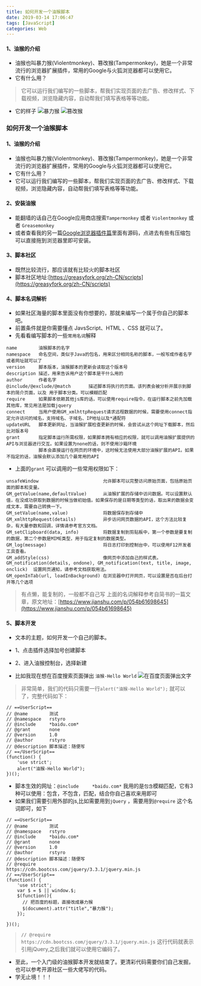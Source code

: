 ```yaml
---
title: 如何开发一个油猴脚本
date: 2019-03-14 17:06:47
tags: [JavaScript]
categories: Web
---
```


#### 1、油猴的介绍
- 油猴也叫暴力猴(Violentmonkey)、篡改猴(Tampermonkey)，她是一个非常流行的浏览器扩展插件，常用的Google与火狐浏览器都可以使用它。
- 它有什么用？
> 它可以运行我们编写的一些脚本，帮我们实现页面的去广告、修改样式、下载视频，浏览隐藏内容，自动帮我们填写表格等等功能。
- 它的样子
![暴力猴](https://upload-images.jianshu.io/upload_images/2433198-55c0e8147c7c809f.png?imageMogr2/auto-orient/strip%7CimageView2/2/w/1240)
![篡改猴](https://upload-images.jianshu.io/upload_images/2433198-fb5f2f9814335eef.png?imageMogr2/auto-orient/strip%7CimageView2/2/w/1240)

### 如何开发一个油猴脚本
#### 1、油猴的介绍
- 油猴也叫暴力猴(Violentmonkey)、篡改猴(Tampermonkey)，她是一个非常流行的浏览器扩展插件，常用的Google与火狐浏览器都可以使用它。
- 它有什么用？
- 它可以运行我们编写的一些脚本，帮我们实现页面的去广告、修改样式、下载视频，浏览隐藏内容，自动帮我们填写表格等等功能。

#### 2、安装油猴
- 能翻墙的话自己在Google应用商店搜索`Tampermonkey` 或者 `Violentmonkey` 或者 `Greasemonkey`
- 或者查看我的另一篇[Google浏览器插件篇](https://rstyro.github.io/blog/2019/06/06/Google%E6%B5%8F%E8%A7%88%E5%99%A8%E5%AE%9E%E7%94%A8%E6%8F%92%E4%BB%B6/)里面有源码，点进去有些有压缩包可以直接拖到浏览器里即可安装。

#### 3、脚本社区
- 既然比较流行，那应该就有比较火的脚本社区
- 脚本社区地址:[https://greasyfork.org/zh-CN/scripts](https://greasyfork.org/zh-CN/scripts)

#### 4、脚本名词解析
- 如果社区海量的脚本里面没有你想要的，那就来编写一个属于你自己的脚本吧。
- 前置条件就是你需要懂点 JavsScript、HTML 、CSS 就可以了。
- 先看看编写脚本的一些`常用名词`解释
```
name		油猴脚本的名字
namespace	命名空间，类似于Java的包名，用来区分相同名称的脚本，一般写成作者名字或者网址就可以了
version		脚本版本，油猴脚本的更新会读取这个版本号
description	描述，用来告诉用户这个脚本是干什么用的
author		作者名字
@include/@exclude/@match　　　　描述脚本将执行的页面。该列表会被分析并展示到脚本的简介页面，以及 用于脚本分类。可以模糊匹配
require		如果脚本依赖其他js库的话，可以使用require指令，在运行脚本之前先加载其他库，常见用法是加载jquery
connect		当用户使用GM_xmlhttpRequest请求远程数据的时候，需要使用connect指定允许访问的域名，支持域名、子域名、IP地址以及*通配符
updateURL	脚本更新网址，当油猴扩展检查更新的时候，会尝试从这个网址下载脚本，然后比对版本号
grant		指定脚本运行所需权限，如果脚本拥有相应的权限，就可以调用油猴扩展提供的API与浏览器进行交互。如果设置为none的话，则不使用沙箱环境
			脚本会直接运行在网页的环境中，这时候无法使用大部分油猴扩展的API。如果不指定的话，油猴会默认添加几个最常用的API
```
- 上面的`grant` 可以调用的一些常用权限如下：
```
unsafeWindow						允许脚本可以完整访问原始页面，包括原始页面的脚本和变量。
GM_getValue(name,defaultValue)		从油猴扩展的存储中访问数据。可以设置默认值，在没成功获取到数据的时候当做初始值。如果保存的是日期等类型的话，取出来的数据会变成文本，需要自己转换一下。
GM_setValue(name,value)				将数据保存到存储中
GM_xmlhttpRequest(details)			异步访问网页数据的API，这个方法比较复杂，有大量参数和回调，详情请参考官方文档。
GM_setClipboard(data, info)			将数据复制到剪贴板中，第一个参数是要复制的数据，第二个参数是MIME类型，用于指定复制的数据类型。
GM_log(message)						将日志打印到控制台中，可以使用F12开发者工具查看。
GM_addStyle(css)					像网页中添加自己的样式表。
GM_notification(details, ondone), GM_notification(text, title, image, onclick)	设置网页通知，请参考文档获取用法。
GM_openInTab(url, loadInBackground)	在浏览器中打开网页，可以设置是否在后台打开等几个选项
```
> 有点懒，能复制的，一般都不自己写
> 上面的名词解释参考自简书的一篇文章，原文地址：[https://www.jianshu.com/p/054b61698645](https://www.jianshu.com/p/054b61698645)

 #### 5、脚本开发
- 文本的主题，如何开发一个自己的脚本。
- 1、点击插件选择加号创建脚本
- 2、进入油猴控制台，选择新建

- 比如我现在想在百度搜索页面弹出 `油猴-Hello World`
![在百度页面弹出文字](https://upload-images.jianshu.io/upload_images/2433198-d305338e1da5df8e.png?imageMogr2/auto-orient/strip%7CimageView2/2/w/1240)

> 非常简单，我们的代码只需要一行`alert("油猴-Hello World");` 就可以了，完整代码如下：
```
// ==UserScript==
// @name        测试
// @namespace   rstyro
// @include     *baidu.com*
// @grant       none
// @version     1.0
// @author      rstyro
// @description 脚本描述：随便写
// ==/UserScript==
(function() {
    'use strict';
    alert("油猴-Hello World");
})();
```
- 脚本生效的网址：`@include     *baidu.com*` 我用的是`包含`模糊匹配，它有3种可以使用：包含，不包含，匹配，结合你自己喜欢来用即可 
- 如果我们需要引用外部的js,比如需要用到`jQuery` ，需要用到`@require` 这个名词即可，如下
```
// ==UserScript==
// @name        测试
// @namespace   rstyro
// @include     *baidu.com*
// @grant       none
// @version     1.0
// @author      rstyro
// @description 脚本描述：随便写
// @require           https://cdn.bootcss.com/jquery/3.3.1/jquery.min.js
// ==/UserScript==
(function() {
    'use strict';
    var $ = $ || window.$;
    $(function(){
      // 把百度的标题，直接改成暴力猴
      $(document).attr("title","暴力猴");
    });

})();
```
> `// @require           https://cdn.bootcss.com/jquery/3.3.1/jquery.min.js` 这行代码就表示引用jQuery,之后我们就可以使用它编码了。

- 至此，一个入门级的油猴脚本开发就结束了。更清彩代码需要你们自己发掘，也可以参考开源社区一些大佬写的代码。
- 学无止境！！！